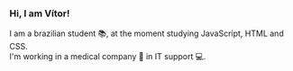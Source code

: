 ### Hi, I am Vítor!

 I am a brazilian student 📚, at the moment studying JavaScript, HTML and CSS. <br>
 I'm working in a medical company 🏥 in IT support 💻. 
 
 
